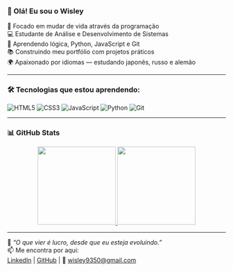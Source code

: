 ### 👋 Olá! Eu sou o Wisley

🎯 Focado em mudar de vida através da programação  
💻 Estudante de Análise e Desenvolvimento de Sistemas  
🌱 Aprendendo lógica, Python, JavaScript e Git  
📚 Construindo meu portfólio com projetos práticos  
🌍 Apaixonado por idiomas — estudando japonês, russo e alemão  

---

### 🛠️ Tecnologias que estou aprendendo:
![HTML5](https://img.shields.io/badge/HTML5-E34F26?style=for-the-badge&logo=html5&logoColor=white)
![CSS3](https://img.shields.io/badge/CSS3-1572B6?style=for-the-badge&logo=css3&logoColor=white)
![JavaScript](https://img.shields.io/badge/JavaScript-F7DF1E?style=for-the-badge&logo=javascript&logoColor=black)
![Python](https://img.shields.io/badge/Python-3776AB?style=for-the-badge&logo=python&logoColor=white)
![Git](https://img.shields.io/badge/Git-F05032?style=for-the-badge&logo=git&logoColor=white)

---

### 📊 GitHub Stats

<div align="center">
  <a href="https://github.com/wisley9350">
    <img height="180em" src="https://github-readme-stats.vercel.app/api?username=wisley9350&show_icons=true&theme=dracula&include_all_commits=true&count_private=true"/>
    <img height="180em" src="https://github-readme-stats.vercel.app/api/top-langs/?username=wisley9350&layout=compact&langs_count=16&theme=dracula"/>
  </a>
</div>

---

💬 *“O que vier é lucro, desde que eu esteja evoluindo.”*  
📫 Me encontra por aqui:  
[LinkedIn](https://www.linkedin.com/in/wisley-da-silva-silveira-439271186/) | [GitHub](https://github.com/wisley9350) | 📧 wisley9350@gmail.com




